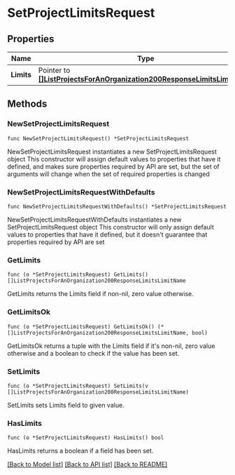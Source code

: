 # SetProjectLimitsRequest

## Properties

Name | Type | Description | Notes
------------ | ------------- | ------------- | -------------
**Limits** | Pointer to [**[]ListProjectsForAnOrganization200ResponseLimitsLimitName**](ListProjectsForAnOrganization200ResponseLimitsLimitName.md) |  | [optional] 

## Methods

### NewSetProjectLimitsRequest

`func NewSetProjectLimitsRequest() *SetProjectLimitsRequest`

NewSetProjectLimitsRequest instantiates a new SetProjectLimitsRequest object
This constructor will assign default values to properties that have it defined,
and makes sure properties required by API are set, but the set of arguments
will change when the set of required properties is changed

### NewSetProjectLimitsRequestWithDefaults

`func NewSetProjectLimitsRequestWithDefaults() *SetProjectLimitsRequest`

NewSetProjectLimitsRequestWithDefaults instantiates a new SetProjectLimitsRequest object
This constructor will only assign default values to properties that have it defined,
but it doesn't guarantee that properties required by API are set

### GetLimits

`func (o *SetProjectLimitsRequest) GetLimits() []ListProjectsForAnOrganization200ResponseLimitsLimitName`

GetLimits returns the Limits field if non-nil, zero value otherwise.

### GetLimitsOk

`func (o *SetProjectLimitsRequest) GetLimitsOk() (*[]ListProjectsForAnOrganization200ResponseLimitsLimitName, bool)`

GetLimitsOk returns a tuple with the Limits field if it's non-nil, zero value otherwise
and a boolean to check if the value has been set.

### SetLimits

`func (o *SetProjectLimitsRequest) SetLimits(v []ListProjectsForAnOrganization200ResponseLimitsLimitName)`

SetLimits sets Limits field to given value.

### HasLimits

`func (o *SetProjectLimitsRequest) HasLimits() bool`

HasLimits returns a boolean if a field has been set.


[[Back to Model list]](../README.md#documentation-for-models) [[Back to API list]](../README.md#documentation-for-api-endpoints) [[Back to README]](../README.md)


